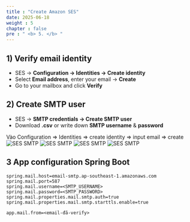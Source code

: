 ```yaml
---
title : "Create Amazon SES"
date: 2025-06-18
weight : 5 
chapter : false
pre : " <b> 5. </b> "
---
```


## 1) Verify email identity
- SES → **Configuration → Identities → Create identity**
- Select **Email address**, enter your email → **Create**
- Go to your mailbox and click **Verify**

## 2) Create SMTP user
- SES → **SMTP credentials → Create SMTP user**
- Download **.csv** or write down **SMTP username** & **password**

Vào Configuration => Identities => create identity => input email => create
![SES SMTP](/images/ses/001.png)
![SES SMTP](/images/ses/002.png)
![SES SMTP](/images/ses/003.png)
![SES SMTP](/images/ses/004.png)

## 3 App configuration Spring Boot
```properties
spring.mail.host=email-smtp.ap-southeast-1.amazonaws.com
spring.mail.port=587
spring.mail.username=<SMTP_USERNAME>
spring.mail.password=<SMTP_PASSWORD>
spring.mail.properties.mail.smtp.auth=true
spring.mail.properties.mail.smtp.starttls.enable=true

app.mail.from=<email-đã-verify>